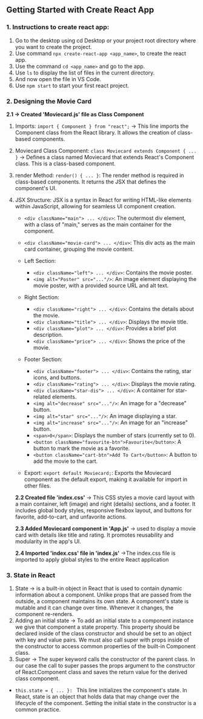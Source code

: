 ## Getting Started with Create React App

### 1. Instructions to create react app:

1. Go to the desktop using cd Desktop or your project root directory
   where you want to create the project.
2. Use command `npx create-react-app <app_name>`, to create the
   react app.
3. Use the command `cd <app_name>` and go to the app.
4. Use `ls` to display the list of files in the current directory.
5. And now open the file in VS Code.
6. Use `npm start` to start your first react project.

### 2. Designing the Movie Card

**2.1 -> Created 'Moviecard.js' file as Class Component**

1. Imports:
   `import { Component } from "react";` -> This line imports the Component class from the React library. It allows the creation of class-based components.

2. Moviecard Class Component: `class Moviecard extends Component { ... }` -> Defines a class named Moviecard that extends React's Component class. This is a class-based component.

3. render Method: `render() { ... }`: The render method is required in class-based components. It returns the JSX that defines the component's UI.

4. JSX Structure: JSX is a syntax in React for writing HTML-like elements within JavaScript, allowing for seamless UI component creation.

   - `<div className="main"> ... </div>`: The outermost div element, with a class of "main," serves as the main container for the component.

   - `<div className="movie-card"> ... </div>`: This div acts as the main card container, grouping the movie content.

   - Left Section:

     - `<div className="left"> ... </div>`: Contains the movie poster.
     - `<img alt="Poster" src="..."/>`: An image element displaying the movie poster, with a provided source URL and alt text.

   - Right Section:

     - `<div className="right"> ... </div>`: Contains the details about the movie.
     - `<div className="title"> ... </div>`: Displays the movie title.
     - `<div className="plot"> ... </div>`: Provides a brief plot description.
     - `<div className="price"> ... </div>`: Shows the price of the movie.

   - Footer Section:

     - `<div className="footer"> ... </div>`: Contains the rating, star icons, and buttons.
     - `<div className="rating"> ... </div>`: Displays the movie rating.
     - `<div className="star-dis"> ... </div>`: A container for star-related elements.
     - `<img alt="decrease" src="..."/>`: An image for a "decrease" button.
     - `<img alt="star" src="..."/>`: An image displaying a star.
     - `<img alt="increase" src="..."/>`: An image for an "increase" button.
     - `<span>0</span>`: Displays the number of stars (currently set to 0).
     - `<button className="favourite-btn">Favourite</button>`: A button to mark the movie as a favorite.
     - `<button className="cart-btn">Add To Cart</button>`: A button to add the movie to the cart.

   - Export: `export default Moviecard;`: Exports the Moviecard component as the default export, making it available for import in other files.

   **2.2 Created file 'index.css'** -> This CSS styles a movie card layout with a main container, left (image) and right (details) sections, and a footer. It includes global body styles, responsive flexbox layout, and buttons for favorite, add-to-cart, and unfavorite actions.

   **2.3 Added Moviecard component in 'App.js'** -> used to display a movie card with details like title and rating. It promotes reusability and modularity in the app's UI.

   **2.4 Imported 'index.css' file in 'index.js'** ->The index.css file is imported to apply global styles to the entire React application

### 3. State in React

1. State -> is a built-in object in React that is used to contain dynamic information about a
   component. Unlike props that are passed from the outside, a component maintains
   its own state. A component's state is mutable and it can change over time. Whenever it changes,
   the component re-renders.
2. Adding an initial state -> To add an initial state to a component instance we give that component a state
   property. This property should be declared inside of the class constructor and should
   be set to an object with key and value pairs. We must also call super with props
   inside of the constructor to access common properties of the built-in Component
   class.
3. Super -> The super keyword calls the constructor of the parent class. In our case the call to
   super passes the props argument to the constructor of React.Component class and
   saves the return value for the derived class component.

- `this.state = { ... }: ` This line initializes the component's state. In React, state is an object that holds data that may change over the lifecycle of the component. Setting the initial state in the constructor is a common practice.
